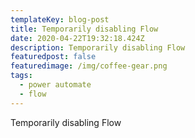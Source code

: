 ```yaml
---
templateKey: blog-post
title: Temporarily disabling Flow
date: 2020-04-22T19:32:18.424Z
description: Temporarily disabling Flow
featuredpost: false
featuredimage: /img/coffee-gear.png
tags:
  - power automate
  - flow
---
```

Temporarily disabling Flow